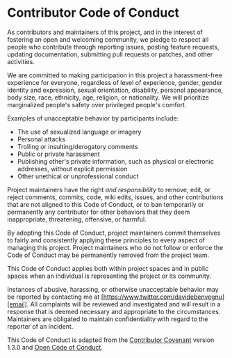 # Contributor Code of Conduct  

As contributors and maintainers of this project, and in the interest of fostering an open and welcoming community, we pledge to respect all people who contribute through reporting issues, posting feature requests, updating documentation, submitting pull requests or patches, and other activities.
  
We are committed to making participation in this project a harassment-free experience for everyone, regardless of level of experience, gender, gender identity and expression, sexual orientation, disability, personal appearance, body size, race, ethnicity, age, religion, or nationality. We will prioritize marginalized people's safety over privileged people's comfort.

Examples of unacceptable behavior by participants include:
- The use of sexualized language or imagery
- Personal attacks
- Trolling or insulting/derogatory comments
- Public or private harassment
- Publishing other's private information, such as physical or electronic addresses, without explicit permission
- Other unethical or unprofessional conduct

Project maintainers have the right _and responsibility_ to remove, edit, or reject comments, commits, code, wiki edits, issues, and other contributions that are not aligned to this Code of Conduct, or to ban temporarily or permanently any contributor for other behaviors that they deem inappropriate, threatening, offensive, or harmful.  

By adopting this Code of Conduct, project maintainers commit themselves to fairly and consistently applying these principles to every aspect of managing this project. Project maintainers who do not follow or enforce the Code of Conduct may be permanently removed from the project team.
  
This Code of Conduct applies both within project spaces and in public spaces when an individual is representing the project or its community.

Instances of abusive, harassing, or otherwise unacceptable behavior may be reported by contacting me at [https://www.twitter.com/davidebenvegnu][email]. All complaints will be reviewed and investigated and will result in a response that
is deemed necessary and appropriate to the circumstances. Maintainers are obligated to maintain confidentiality with regard to the reporter of an incident.

This Code of Conduct is adapted from the [Contributor Covenant][homepage] version 1.3.0 and [Open Code of Conduct][opencoc].

[homepage]: http://contributor-covenant.org
[version]: http://contributor-covenant.org/version/1/3/0/
[opencoc]: http://todogroup.org/opencodeofconduct/
[email]: https://www.twitter.com/davidebenvegnu
